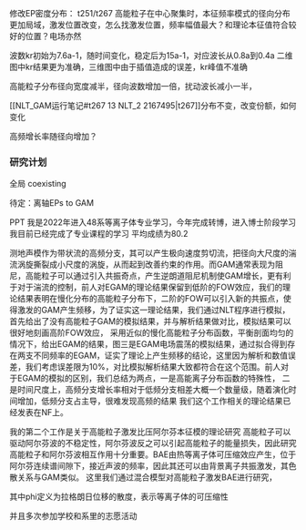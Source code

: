 修改EP密度分布：
t251/t267 高能粒子在中心聚集时，本征频率模式的径向分布更加局域，激发位置改变，怎么找激发位置，频率幅值最大？和理论本征值符合较好的位置？电场亦然

波数kr初始为7.6a-1，随时间变化，稳定后为15a-1，对应波长从0.8a到0.4a
二维图中kr结果更为准确，三维图中由于插值造成的误差，kr峰值不准确

高能粒子分布径向宽度减半，径向波数增加一倍，扰动波长减小一半，

[[NLT_GAM运行笔记#t267 13 NLT_2 2167495|t267]]分布不变，改变份额，如何变化

高频增长率随径向增加？

### 研究计划
全局 
coexisting

待定：离轴EPs to GAM



PPT
我是2022年进入48系等离子体专业学习，今年完成转博，进入博士阶段学习
我目前已经完成了专业课程的学习
平均成绩为80.2

测地声模作为带状流的高频分支，其可以产生极向速度剪切流，把径向大尺度的湍流涡旋撕裂成小尺度的涡旋，从而起到改善约束的作用。而GAM通常表现为阻尼，高能粒子可以通过引入共振奇点，产生逆朗道阻尼机制使GAM增长，更有利于对于湍流的控制，前人对EGAM的理论结果保留到低阶的FOW效应，我们的理论结果表明在慢化分布的高能粒子分布下，二阶的FOW可以引入新的共振点，使得激发的GAM产生频移，为了证实这一理论结果，我们通过NLT程序进行模拟，首先给出了没有高能粒子GAM的模拟结果，并与解析结果做对比，模拟结果可以很好地刻画高阶FOW效应，
采用近似的慢化高能粒子分布函数，平衡剖面均匀的情况下，给出EGAM的结果，图三是EGAM电场震荡的模拟结果，通过拟合得到存在两支不同频率的EGAM，证实了理论上产生频移的结论，这里因为解析和数值误差，我们考虑误差限为10%，对比模拟解析结果大致都符合在这个范围。前人对于EGAM的模拟的区别，我们总结为两点，一是高能离子分布函数的特殊性， 
二是时间尺度上，高频分支增长率相对于低频分支相差大概一个数量级，随着演化时间增加，低频分支占主导，很难发现高频的结果
我们这个工作相关的理论结果已经发表在NF上。

我的第二个工作是关于高能粒子激发比压阿尔芬本征模的理论研究
高能粒子可以驱动阿尔芬波的不稳定性，阿尔芬波反之可以引起高能粒子的能量损失，因此研究高能粒子和阿尔芬波相互作用十分重要。BAE由热等离子体可压缩效应产生，位于阿尔芬连续谱间隙下，接近声波的频率，因此其还可以由背景离子共振激发，其色散关系与GAM类似。
这里我们通过混合模型对高能粒子激发BAE进行研究，

其中phi定义为拉格朗日位移的散度，表示等离子体的可压缩性

并且多次参加学校和系里的志愿活动